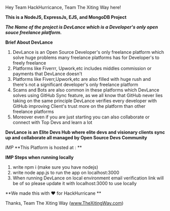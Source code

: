 Hey Team HackHurricance, Team The Xiting Way here!

**This is a NodeJS, ExpressJs, EJS, and MongoDB Project**

***The Name of the project is DevLance which is a Developer's only open souce freelance platform.***

**Brief About DevLance**

1. DevLance is an Open Source Developer's only freelance platform which solve huge problems many freelance platforms has for Developer's to freely freelance
2. Platforms like Fiverrr, Upwork,etc includes middles commission or payments that DevLance doesn't
3. Platforms like Fiverr,Upwork,etc are also filled with huge rush and there's not a significant developer's only freelance platform
4. Scams and Bots are also common in these platforms which DevLance solves using GitHub Sync feature, as we all know that GitHub never lies taking on the same principle DevLance verifies every developer with GitHub improving Client's trust more on the platform than other freelance platforms
5. Moreover even if you are just starting you can also collaborate or connect with Top Devs and learn a lot

**DevLance is an Elite Devs Hub where elite devs and visionary clients sync up and collaborate all managed by Open Source Devs Community**

*IMP*
**This Platform is hosted at : **


**IMP Steps when running locally**
1. write npm i (make sure you have nodejs)
2. write node app.js to run the app on localhost:3000
3. When running DevLance on local environment email verification link will be of   so please update it with localhost:3000 to use locally

**We made this with ❤️ for HackHurricane **

Thanks, 
Team The Xiting Way (www.TheXitingWay.com)
